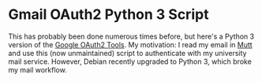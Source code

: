 # Gmail OAuth2 Python 3 Script

This has probably been done numerous times before, but here's a Python 3
version of the [Google OAuth2
Tools](https://github.com/google/gmail-oauth2-tools). My motivation: I
read my email in [Mutt](http://mutt.org) and use this (now unmaintained)
script to authenticate with my university mail service. However, Debian
recently upgraded to Python 3, which broke my mail workflow.
